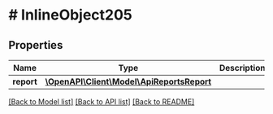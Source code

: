 # # InlineObject205

## Properties

Name | Type | Description | Notes
------------ | ------------- | ------------- | -------------
**report** | [**\OpenAPI\Client\Model\ApiReportsReport**](ApiReportsReport.md) |  |

[[Back to Model list]](../../README.md#models) [[Back to API list]](../../README.md#endpoints) [[Back to README]](../../README.md)
